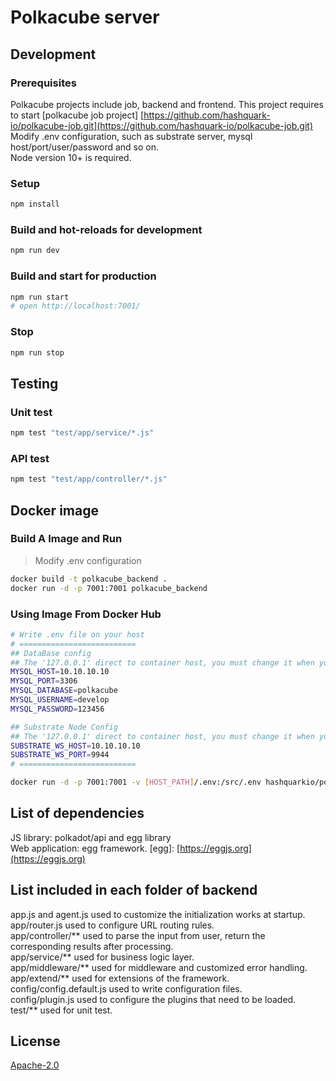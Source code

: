 # Polkacube server

## Development

### Prerequisites

Polkacube projects include job, backend and frontend. This project requires to start [polkacube job project] [https://github.com/hashquark-io/polkacube-job.git](https://github.com/hashquark-io/polkacube-job.git)
Modify .env configuration, such as substrate server, mysql host/port/user/password and so on.  
Node version 10+ is required.

### Setup

```bash
npm install
```

### Build and hot-reloads for development

```bash
npm run dev
```

### Build and start for production

```bash
npm run start
# open http://localhost:7001/
```

### Stop

```bash
npm run stop
```

## Testing

### Unit test

```bash
npm test "test/app/service/*.js"
```

### API test

```bash
npm test "test/app/controller/*.js"
```

## Docker image

### Build A Image and Run

> Modify .env configuration

```bash
docker build -t polkacube_backend .
docker run -d -p 7001:7001 polkacube_backend
```

### Using Image From Docker Hub

```bash
# Write .env file on your host
# ==========================
## DataBase config
## The '127.0.0.1' direct to container host, you must change it when you run in docker.
MYSQL_HOST=10.10.10.10
MYSQL_PORT=3306
MYSQL_DATABASE=polkacube
MYSQL_USERNAME=develop
MYSQL_PASSWORD=123456

## Substrate Node Config
## The '127.0.0.1' direct to container host, you must change it when you run in docker.
SUBSTRATE_WS_HOST=10.10.10.10
SUBSTRATE_WS_PORT=9944
# ==========================

docker run -d -p 7001:7001 -v [HOST_PATH]/.env:/src/.env hashquarkio/polkacube_backend
```

## List of dependencies

JS library: polkadot/api and egg library  
Web application: egg framework. [egg]: [https://eggjs.org](https://eggjs.org)

## List included in each folder of backend

app.js and agent.js used to customize the initialization works at startup.  
app/router.js used to configure URL routing rules.  
app/controller/** used to parse the input from user, return the corresponding results after processing.  
app/service/** used for business logic layer.  
app/middleware/** used for middleware and customized error handling.  
app/extend/** used for extensions of the framework.  
config/config.default.js used to write configuration files.  
config/plugin.js used to configure the plugins that need to be loaded.  
test/** used for unit test.  

## License

[Apache-2.0](LICENSE)

